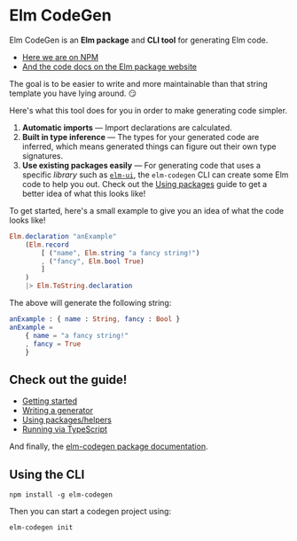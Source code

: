 # Elm CodeGen

Elm CodeGen is an **Elm package** and **CLI tool** for generating Elm code.

- [Here we are on NPM](https://www.npmjs.com/package/elm-codegen)
- [And the code docs on the Elm package website](https://package.elm-lang.org/packages/mdgriffith/elm-codegen/latest/)

The goal is to be easier to write and more maintainable than that string template you have lying around. 😏

Here's what this tool does for you in order to make generating code simpler.

1. **Automatic imports** — Import declarations are calculated.
2. **Built in type inference** — The types for your generated code are inferred, which means generated things can figure out their own type signatures.
3. **Use existing packages easily** — For generating code that uses a specific _library_ such as [`elm-ui`](https://package.elm-lang.org/packages/mdgriffith/elm-ui/latest/), the `elm-codegen` CLI can create some Elm code to help you out.
   Check out the [Using packages](https://github.com/mdgriffith/elm-codegen/tree/main/guide/UsingHelpers.md) guide to get a better idea of what this looks like!

To get started, here's a small example to give you an idea of what the code looks like!

```elm
Elm.declaration "anExample"
    (Elm.record
        [ ("name", Elm.string "a fancy string!")
        , ("fancy", Elm.bool True)
        ]
    )
    |> Elm.ToString.declaration
```

The above will generate the following string:

```elm
anExample : { name : String, fancy : Bool }
anExample =
    { name = "a fancy string!"
    , fancy = True
    }
```

## Check out the guide!

- [Getting started](https://github.com/mdgriffith/elm-codegen/tree/main/guide/GettingStarted.md)
- [Writing a generator](https://github.com/mdgriffith/elm-codegen/tree/main/guide/WritingAGenerator.md)
- [Using packages/helpers](https://github.com/mdgriffith/elm-codegen/tree/main/guide/UsingHelpers.md)
- [Running via TypeScript](https://github.com/mdgriffith/elm-codegen/tree/main/guide/UsingElmCodeGenInTypeScript.md)

And finally, the [elm-codegen package documentation](https://package.elm-lang.org/packages/mdgriffith/elm-codegen/latest/).

## Using the CLI

```
npm install -g elm-codegen
```

Then you can start a codegen project using:

```
elm-codegen init
```
